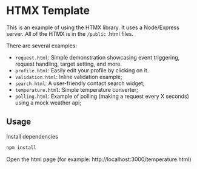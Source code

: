 # HTMX Template

This is an example of using the HTMX library.
It uses a Node/Express server.
All of the HTMX is in the `/public` .html files.

There are several examples:

- `request.html`: Simple demonstration showcasing event triggering, request handling, target setting, and more.
- `profile.html`: Easily edit your profile by clicking on it.
- `validation.html`: Inline validation example;
- `search.html`: A user-friendly contact search widget;
- `temperature.html`: Simple temperature converter;
- `polling.html`: Example of polling (making a request every X seconds) using a mock weather api;

## Usage

Install dependencies

```bash
npm install
```

Open the html page (for example: http://localhost:3000/temperature.html)
